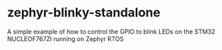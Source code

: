 # zephyr-blinky-standalone
A simple example of how to control the GPIO to blink LEDs on the STM32 NUCLEOF767ZI running on Zephyr RTOS
